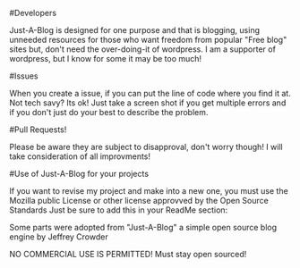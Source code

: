 #Developers

Just-A-Blog is designed for one purpose and that is blogging, using unneeded resources for those who want freedom from popular "Free blog" 
sites but, don't need the over-doing-it of wordpress. I am a supporter of wordpress, but I know for some it may be too much!

#Issues

When you create a issue, if you can put the line of code where you find it at. Not tech savy?  Its ok! Just take a screen shot if you get multiple errors
and if you don't just do your best to describe the problem. 

#Pull Requests!

Please be aware they are subject to disapproval, don't worry though! I will take consideration of all improvments!

#Use of Just-A-Blog for your projects

If you want to revise my project and make into a new one, you must use the Mozilla public License or other license approvved by the Open Source Standards
Just be sure to add this in your ReadMe section:

Some parts were adopted from "Just-A-Blog" a simple open source blog engine by Jeffrey Crowder

NO COMMERCIAL USE IS PERMITTED! Must stay open sourced!

